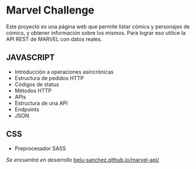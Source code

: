 # Marvel Challenge

Este proyecto es una página web que permite listar cómics y personajes de cómics, y obtener información sobre los mismos.
Para lograr eso utilice la API REST de MARVEL con datos reales. 


## JAVASCRIPT
- Introducción a operaciones asincrónicas
- Estructura de pedidos HTTP
- Códigos de status
- Métodos HTTP
- APIs
- Estructura de una API
- Endpoints
- JSON

## CSS
- Preprocesador SASS

*Se encuentra en desarrollo*
[belu-sanchez.github.io/marvel-api/](https://belu-sanchez.github.io/marvel-api/)
